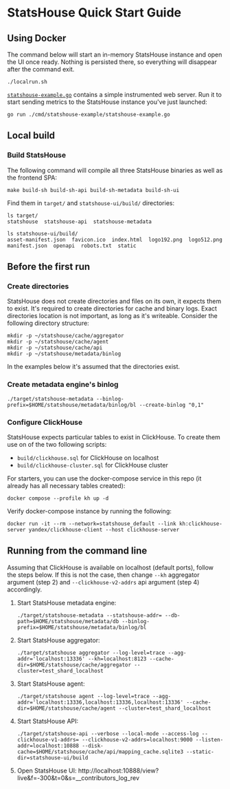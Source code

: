 # StatsHouse Quick Start Guide

## Using Docker
The command below will start an in-memory StatsHouse instance and open the UI once ready. Nothing is persisted there, so everything will disappear after the command exit.
```shell
./localrun.sh
```

[`statshouse-example.go`](../cmd/statshouse-example/statshouse-example.go) contains a simple instrumented web server.
Run it to start sending metrics to the StatsHouse instance you've just launched:
```shell
go run ./cmd/statshouse-example/statshouse-example.go
```

## Local build

### Build StatsHouse
The following command will compile all three StatsHouse binaries as well as the frontend SPA:
```shell
make build-sh build-sh-api build-sh-metadata build-sh-ui
```
Find them in `target/` and `statshouse-ui/build/` directories:
```shell
ls target/
statshouse  statshouse-api  statshouse-metadata

ls statshouse-ui/build/
asset-manifest.json  favicon.ico  index.html  logo192.png  logo512.png  manifest.json  openapi  robots.txt  static
```

## Before the first run
### Create directories
StatsHouse does not create directories and files on its own, it expects them to exist. It's required to create directories for cache and binary logs. Exact directories location is not important, as long as it's writeable. Consider the following directory structure:
```shell
mkdir -p ~/statshouse/cache/aggregator
mkdir -p ~/statshouse/cache/agent
mkdir -p ~/statshouse/cache/api
mkdir -p ~/statshouse/metadata/binlog
```

In the examples below it's assumed that the directories exist.

### Create metadata engine's binlog
```shell
./target/statshouse-metadata --binlog-prefix=$HOME/statshouse/metadata/binlog/bl --create-binlog "0,1"
```

### Configure ClickHouse
StatsHouse expects particular tables to exist in ClickHouse. To create them use on of the two following scripts:
* `build/clickhouse.sql` for ClickHouse on localhost
* `build/clickhouse-cluster.sql` for ClickHouse cluster

For starters, you can use the docker-compose service in this repo (it already has all necessary tables created):
``` shell
docker compose --profile kh up -d
```
Verify docker-compose instance by running the following:
```shell
docker run -it --rm --network=statshouse_default --link kh:clickhouse-server yandex/clickhouse-client --host clickhouse-server
```

## Running from the command line
Assuming that ClickHouse is available on localhost (default ports), follow the steps below. If this is not the case, then change `--kh` aggregator argument (step 2) and `--clickhouse-v2-addrs` api argument (step 4) accordingly.
1. Start StatsHouse metadata engine:
    ```shell
    ./target/statshouse-metadata --statshouse-addr= --db-path=$HOME/statshouse/metadata/db --binlog-prefix=$HOME/statshouse/metadata/binlog/bl
    ```

2. Start StatsHouse aggregator:
    ```shell
    ./target/statshouse aggregator --log-level=trace --agg-addr='localhost:13336' --kh=localhost:8123 --cache-dir=$HOME/statshouse/cache/aggregator --cluster=test_shard_localhost
    ```

3. Start StatsHouse agent:
    ```shell
    ./target/statshouse agent --log-level=trace --agg-addr='localhost:13336,localhost:13336,localhost:13336' --cache-dir=$HOME/statshouse/cache/agent --cluster=test_shard_localhost
    ```

4. Start StatsHouse API:
    ```shell
    ./target/statshouse-api --verbose --local-mode --access-log --clickhouse-v1-addrs= --clickhouse-v2-addrs=localhost:9000 --listen-addr=localhost:10888 --disk-cache=$HOME/statshouse/cache/api/mapping_cache.sqlite3 --static-dir=statshouse-ui/build
    ```

5. Open StatsHouse UI: http://localhost:10888/view?live&f=-300&t=0&s=__contributors_log_rev
